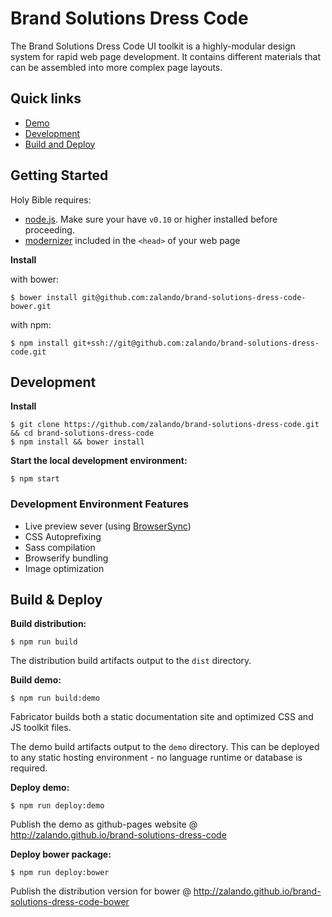 # Brand Solutions Dress Code

The Brand Solutions Dress Code UI toolkit is a highly-modular design system for rapid web page development. It contains different materials that can be assembled into more complex page layouts.

## Quick links

* [Demo](http://zalando.github.io/brand-solutions-dress-code/)
* [Development](#development)
* [Build and Deploy](#build-and-deploy)

## Getting Started

Holy Bible requires:

* [node.js](http://nodejs.org). Make sure your have `v0.10` or higher installed before proceeding.
* [modernizer](https://modernizr.com/) included in the ```<head>``` of your web page

**Install**

with bower:

```
$ bower install git@github.com:zalando/brand-solutions-dress-code-bower.git
```

with npm:

```
$ npm install git+ssh://git@github.com:zalando/brand-solutions-dress-code.git
```

## <a name="development"> Development

**Install**

```
$ git clone https://github.com/zalando/brand-solutions-dress-code.git && cd brand-solutions-dress-code
$ npm install && bower install
```

**Start the local development environment:**

```
$ npm start
```

### Development Environment Features

- Live preview sever (using [BrowserSync](http://www.browsersync.io/))
- CSS Autoprefixing
- Sass compilation
- Browserify bundling
- Image optimization

## <a name="build-and-deploy"> Build & Deploy

**Build distribution:**

```
$ npm run build
```

The distribution build artifacts output to the `dist` directory.


**Build demo:**

```
$ npm run build:demo
```

Fabricator builds both a static documentation site and optimized CSS and JS toolkit files.

The demo build artifacts output to the `demo` directory. This can be deployed to any static hosting environment - no language runtime or database is required.


**Deploy demo:**

```
$ npm run deploy:demo
```

Publish the demo as github-pages website @ http://zalando.github.io/brand-solutions-dress-code


**Deploy bower package:**

```
$ npm run deploy:bower
```

Publish the distribution version for bower @ http://zalando.github.io/brand-solutions-dress-code-bower  
